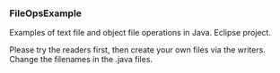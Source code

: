 ### FileOpsExample
Examples of text file and object file operations in Java.  Eclipse project.

Please try the readers first, then create your own files via the writers.  Change the filenames in the .java files.
